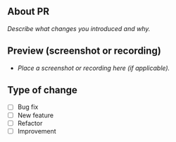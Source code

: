 ## About PR

_Describe what changes you introduced and why._

## Preview (screenshot or recording)

- _Place a screenshot or recording here (if applicable)._

## Type of change

- [ ] Bug fix
- [ ] New feature
- [ ] Refactor
- [ ] Improvement
